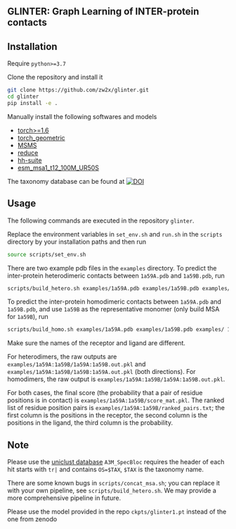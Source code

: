 ## GLINTER: Graph Learning of INTER-protein contacts

## Installation
Require `python>=3.7`

Clone the repository and install it
```bash
git clone https://github.com/zw2x/glinter.git
cd glinter
pip install -e .
```

Manually install the following softwares and models
* [torch>=1.6](https://pytorch.org/)
* [torch_geometric](https://github.com/rusty1s/pytorch_geometric)
* [MSMS](http://mgltools.scripps.edu/packages/MSMS/)
* [reduce](http://kinemage.biochem.duke.edu/software/reduce.php)
* [hh-suite](https://github.com/soedinglab/hh-suite)
* [esm_msa1_t12_100M_UR50S](https://github.com/facebookresearch/esm)

The taxonomy database can be found at 
[![DOI](https://zenodo.org/badge/DOI/10.5281/zenodo.5172929.svg)](https://doi.org/10.5281/zenodo.5172929)

## Usage
The following commands are executed in the repository `glinter`.

Replace the environment variables in `set_env.sh` and `run.sh` in the `scripts` directory 
by your installation paths and then run
```bash
source scripts/set_env.sh
```

There are two example pdb files in the `examples` directory. 
To predict the inter-protein heterodimeric contacts between `1a59A.pdb` and `1a59B.pdb`, run
```bash
scripts/build_hetero.sh examples/1a59A.pdb examples/1a59B.pdb examples/
```
To predict the inter-protein homodimeric contacts between `1a59A.pdb` and `1a59B.pdb`, 
and use `1a59B` as the representative monomer (only build MSA for `1a59B`), run
```bash
scripts/build_homo.sh examples/1a59A.pdb examples/1a59B.pdb examples/ 1a59B
```
Make sure the names of the receptor and ligand are different.

For heterodimers, the raw outputs are `examples/1a59A:1a59B/1a59A:1a59B.out.pkl` and 
`examples/1a59A:1a59B/1a59B:1a59A.out.pkl` (both directions). 
For homodimers, the raw output is `examples/1a59A:1a59B/1a59A:1a59B.out.pkl`.

For both cases, the final score (the probability that a pair of residue positions is in contact)
is `examples/1a59A:1a59B/score_mat.pkl`. 
The ranked list of residue position pairs is `examples/1a59A:1a59B/ranked_pairs.txt`; 
the first column is the positions in the receptor,
the second column is the positions in the ligand,
the third column is the probability.

## Note
Please use the [uniclust database](http://wwwuser.gwdg.de/~compbiol/uniclust/2016_09/)
`A3M_SpecBloc` requires the header of each hit starts with `tr|` and contains `OS=$TAX`, 
`$TAX` is the taxonomy name.

There are some known bugs in `scripts/concat_msa.sh`; 
you can replace it with your own pipeline, see `scripts/build_hetero.sh`.
We may provide a more comprehensive pipeline in future.

Please use the model provided in the repo `ckpts/glinter1.pt` instead of the one from zenodo
